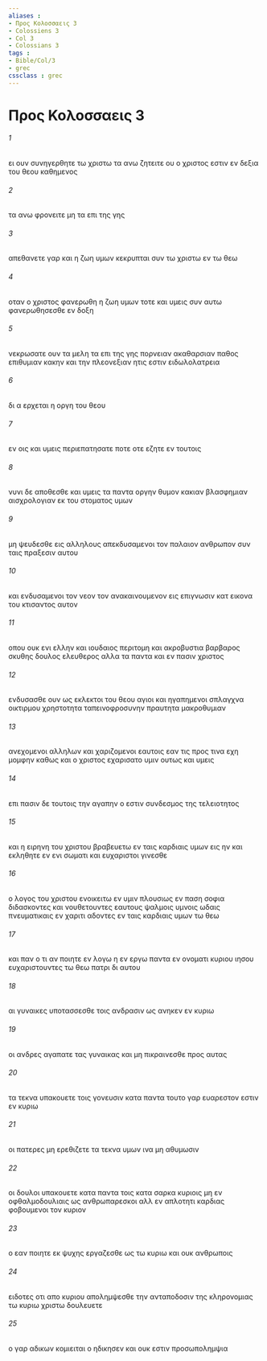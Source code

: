 ```yaml
---
aliases : 
- Προς Κολοσσαεις 3
- Colossiens 3
- Col 3
- Colossians 3
tags : 
- Bible/Col/3
- grec
cssclass : grec
---
```


# Προς Κολοσσαεις 3

###### 1
ει ουν συνηγερθητε τω χριστω τα ανω ζητειτε ου ο χριστος εστιν εν δεξια του θεου καθημενος
###### 2
τα ανω φρονειτε μη τα επι της γης
###### 3
απεθανετε γαρ και η ζωη υμων κεκρυπται συν τω χριστω εν τω θεω
###### 4
οταν ο χριστος φανερωθη η ζωη υμων τοτε και υμεις συν αυτω φανερωθησεσθε εν δοξη
###### 5
νεκρωσατε ουν τα μελη τα επι της γης πορνειαν ακαθαρσιαν παθος επιθυμιαν κακην και την πλεονεξιαν ητις εστιν ειδωλολατρεια
###### 6
δι α ερχεται η οργη του θεου
###### 7
εν οις και υμεις περιεπατησατε ποτε οτε εζητε εν τουτοις
###### 8
νυνι δε αποθεσθε και υμεις τα παντα οργην θυμον κακιαν βλασφημιαν αισχρολογιαν εκ του στοματος υμων
###### 9
μη ψευδεσθε εις αλληλους απεκδυσαμενοι τον παλαιον ανθρωπον συν ταις πραξεσιν αυτου
###### 10
και ενδυσαμενοι τον νεον τον ανακαινουμενον εις επιγνωσιν κατ εικονα του κτισαντος αυτον
###### 11
οπου ουκ ενι ελλην και ιουδαιος περιτομη και ακροβυστια βαρβαρος σκυθης δουλος ελευθερος αλλα τα παντα και εν πασιν χριστος
###### 12
ενδυσασθε ουν ως εκλεκτοι του θεου αγιοι και ηγαπημενοι σπλαγχνα οικτιρμου χρηστοτητα ταπεινοφροσυνην πραυτητα μακροθυμιαν
###### 13
ανεχομενοι αλληλων και χαριζομενοι εαυτοις εαν τις προς τινα εχη μομφην καθως και ο χριστος εχαρισατο υμιν ουτως και υμεις
###### 14
επι πασιν δε τουτοις την αγαπην ο εστιν συνδεσμος της τελειοτητος
###### 15
και η ειρηνη του χριστου βραβευετω εν ταις καρδιαις υμων εις ην και εκληθητε εν ενι σωματι και ευχαριστοι γινεσθε
###### 16
ο λογος του χριστου ενοικειτω εν υμιν πλουσιως εν παση σοφια διδασκοντες και νουθετουντες εαυτους ψαλμοις υμνοις ωδαις πνευματικαις εν χαριτι αδοντες εν ταις καρδιαις υμων τω θεω
###### 17
και παν ο τι αν ποιητε εν λογω η εν εργω παντα εν ονοματι κυριου ιησου ευχαριστουντες τω θεω πατρι δι αυτου
###### 18
αι γυναικες υποτασσεσθε τοις ανδρασιν ως ανηκεν εν κυριω
###### 19
οι ανδρες αγαπατε τας γυναικας και μη πικραινεσθε προς αυτας
###### 20
τα τεκνα υπακουετε τοις γονευσιν κατα παντα τουτο γαρ ευαρεστον εστιν εν κυριω
###### 21
οι πατερες μη ερεθιζετε τα τεκνα υμων ινα μη αθυμωσιν
###### 22
οι δουλοι υπακουετε κατα παντα τοις κατα σαρκα κυριοις μη εν οφθαλμοδουλιαις ως ανθρωπαρεσκοι αλλ εν απλοτητι καρδιας φοβουμενοι τον κυριον
###### 23
ο εαν ποιητε εκ ψυχης εργαζεσθε ως τω κυριω και ουκ ανθρωποις
###### 24
ειδοτες οτι απο κυριου απολημψεσθε την ανταποδοσιν της κληρονομιας τω κυριω χριστω δουλευετε
###### 25
ο γαρ αδικων κομιειται ο ηδικησεν και ουκ εστιν προσωπολημψια
